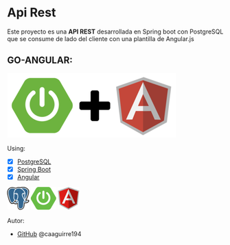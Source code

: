 # Api Rest 
Este proyecto es una **API REST** desarrollada en Spring boot con PostgreSQL que se consume de lado del cliente con una plantilla de Angular.js
## GO-ANGULAR:
 ![GitHub](/img/spring-angular.png)
 
Using:
* [x] [PostgreSQL](https://www.postgresql.org/)
* [x] [Spring Boot](https://spring.io/projects/spring-boot) 
* [x] [Angular](https://angular.io/)

![Logo](/img/postgresql.png)
![Logo](/img/spring-boot.png)
![Logo](/img/angular.png)

Autor:
*  [GitHub](https://github.com/caaguirre194)
	 @caaguirre194

